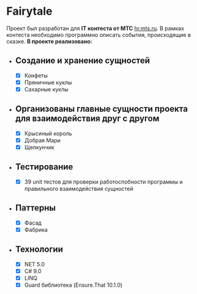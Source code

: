 # Fairytale 
Проект был разработан для __IT контеста от МТС__ [hr.mts.ru](https://hr.mts.ru/word2code?utm_source=yandex_stream&utm_medium=cpc&utm_campaign=str_brand_search%7C81682515&utm_content=adset_id=5103468849%7Cnid=none%7Cdevice_type=desktop%7Crid=42630185397&utm_term=мтс%20it&etext=2202.g30P9qL-S03fRc6GOsMrkgJAnOP39WOWSZ1fHTGe7sxwbmNmc25ucnNrenF6eGt4.bcf6c8a283cab9763c590f7304a137118d635b2a&yclid=18140930340213557326). В рамках контеста необходимо программно описать события, происходящие в сказке. __В проекте реализовано:__

-  ## Создание и хранение сущностей
    - [X] Конфеты
    - [X] Пряничные куклы
    - [X] Сахарные куклы
 
 - ## Организованы главные сущности проекта для взаимодействия друг с другом
    - [X] Крысиный король
    - [X] Добрая Мари
    - [X] Щелкунчик

 - ## Тестирование
    - [X] 39 unit тестов для проверки работоспобности программы и правильного взаимодействия сущностей

 - ##  Паттерны
    - [X] Фасад
    - [X] Фабрика

 - ## Технологии
    - [X] NET 5.0
    - [X] C# 9.0
    - [X] LINQ
    - [X] Guard библиотека (Ensure.That 10.1.0)
